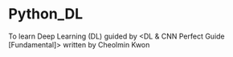 # Python_DL
To learn Deep Learning (DL) guided by &lt;DL &amp; CNN Perfect Guide [Fundamental]> written by Cheolmin Kwon
